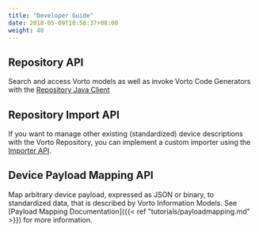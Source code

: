 ```yaml
---
title: "Developer Guide"
date: 2018-05-09T10:58:37+08:00
weight: 40
---
```


## Repository API

Search and access Vorto models as well as invoke Vorto Code Generators with the [Repository Java Client](https://github.com/eclipse/vorto/tree/development/repository/repository-java-client/Readme.md)

## Repository Import API

If you want to manage other existing (standardized) device descriptions with the Vorto Repository, you can implement a custom importer using the [Importer API](https://github.com/eclipse/vorto/blob/development/repository/repository-importer/Readme.md).

## Device Payload Mapping API

Map arbitrary device payload, expressed as JSON or binary, to standardized data, that is described by Vorto Information Models. See [Payload Mapping Documentation]({{< ref "tutorials/payloadmapping.md" >}}) for more information. 

